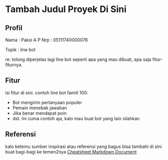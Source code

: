 # Tambah Judul Proyek Di Sini

## Profil
Nama : Paksi A P
Nrp : 05111740000076

Topik : line bot

re: tolong diperjelas lagi line bot seperti apa yang mau dibuat, apa saja fitur-fiturnya.

## Fitur
isi fitur di sini. contoh line bot famili 100:
* Bot mengirim pertanyaan populer
* Pemain menebak jawaban
* Jika benar mendapat poin
* dst.
Ini cuma contoh aja, kalo mau buat bot yang lain silahkan

## Referensi
kalo ketemu sumber inspirasi atau referensi yang bagus bisa tambahi di sini buat bagi-bagi ke temen2nya
[Cheatsheet Markdown Document](https://github.com/adam-p/markdown-here/wiki/Markdown-Cheatsheet)